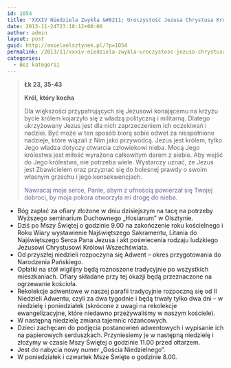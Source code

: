 ```yaml
---
id: 1054
title: 'XXXIV Niedziela Zwykła &#8211; Uroczystość Jezusa Chrystusa Króla Wszechświata'
date: 2013-11-24T23:10:12+00:00
author: admin
layout: post
guid: http://anielaolsztynek.pl/?p=1054
permalink: /2013/11/xxxiv-niedziela-zwykla-uroczystosc-jezusa-chrystusa-krola-wszechswiata-2/
categories:
  - Bez kategorii
---
```

> **Łk 23, 35-43**
> 
> **Król, który kocha**
> 
> Dla większości przypatrujących się Jezusowi konającemu na krzyżu bycie królem kojarzyło się z władzą polityczną i militarną. Dlatego ukrzyżowany Jezus jest dla nich zaprzeczeniem ich oczekiwań i nadziei. Być może w ten sposób biorą sobie odwet za niespełnione nadzieje, które wiązali z Nim jako przywódcą. Jezus jest królem, tylko Jego władza dotyczy otwarcia człowiekowi nieba. Mocą Jego królestwa jest miłość wyrażona całkowitym darem z siebie. Aby wejść do Jego królestwa, nie potrzeba wiele. Wystarczy uznać, że Jezus jest Zbawicielem oraz przyznać się do bolesnej prawdy o swoim własnym grzechu i jego konsekwencjach.
> 
> <span style="color: #666699;">Nawracaj moje serce, Panie, abym z ufnością powierzał się Twojej dobroci, by moja pokora otworzyła mi drogę do nieba.</span>

  * Bóg zapłać za ofiary złożone w dniu dzisiejszym na tacę na potrzeby Wyższego seminarium Duchownego &#8222;Hosianum&#8221; w Olsztynie.
  * Dziś po Mszy Świętej o godzinie 9.00 na zakończenie roku kościelnego i Roku Wiary wystawienie Najświętszego Sakramentu, Litania do Najświętszego Serca Pana Jezusa i akt poświecenia rodzaju ludzkiego Jezusowi Chrystusowi Królowi Wszechświata.
  * Od przyszłej niedzieli rozpoczyna się Adwent &#8211; okres przygotowania do Narodzenia Pańskiego.
  * Opłatki na stół wigilijny będą roznoszone tradycyjnie po wszystkich mieszkaniach. Ofiary składane przy tej okazji będą przeznaczone na ogrzewanie kościoła.
  * Rekolekcje adwentowe w naszej parafii tradycyjnie rozpoczną się od II Niedzieli Adwentu, czyli za dwa tygodnie i będą trwały tylko dwa dni &#8211; w niedzielę i poniedziałek (skrócone z uwagi na rekolekcje ewangelizacyjne, które niedawno przeżywaliśmy w naszym kościele).
  * W następną niedzielę zmiana tajemnic różańcowych.
  * Dzieci zachęcam do podjęcia postanowień adwentowych i wypisanie ich na papierowych serduszkach. Przyniesiemy je w następną niedzielę i złożymy w czasie Mszy Świętej o godzinie 11.00 przed ołtarzem.
  * Jest do nabycia nowy numer &#8222;Gościa Niedzielnego&#8221;.
  * W poniedziałek i czwartek Msze Święte o godzinie 8.00.